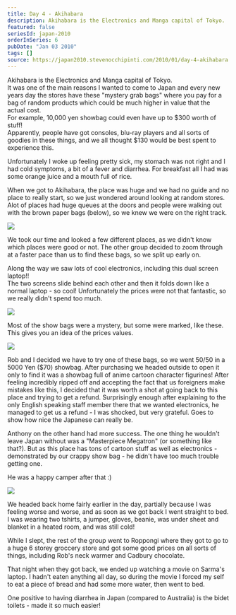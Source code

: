 ```yaml
---
title: Day 4 - Akihabara
description: Akihabara is the Electronics and Manga capital of Tokyo.  It was one of the main reasons I wanted to come to Japan and every new years day t...
featured: false
seriesId: japan-2010
orderInSeries: 6
pubDate: "Jan 03 2010"
tags: []
source: https://japan2010.stevenocchipinti.com/2010/01/day-4-akihabara.html
---
```


Akihabara is the Electronics and Manga capital of Tokyo.  
It was one of the main reasons I wanted to come to Japan and every new years day the stores have these "mystery grab bags" where you pay for a bag of random products which could be much higher in value that the actual cost.  
For example, 10,000 yen showbag could even have up to $300 worth of stuff!  
Apparently, people have got consoles, blu-ray players and all sorts of goodies in these things, and we all thought $130 would be best spent to experience this.

Unfortunately I woke up feeling pretty sick, my stomach was not right and I had cold symptoms, a bit of a fever and diarrhea. For breakfast all I had was some orange juice and a mouth full of rice.

When we got to Akihabara, the place was huge and we had no guide and no place to really start, so we just wondered around looking at random stores.  
Alot of places had huge queues at the doors and people were walking out with the brown paper bags (below), so we knew we were on the right track.

[![](http://localhost:43285/a513bf084c1f3aa4ab5c8d9ae08cd218/image/1e3c4b7a41129df2.jpg?size=400)](http://localhost:43285/a513bf084c1f3aa4ab5c8d9ae08cd218/image/1e3c4b7a41129df2.jpg)

We took our time and looked a few different places, as we didn't know which places were good or not. The other group decided to zoom through at a faster pace than us to find these bags, so we split up early on.

Along the way we saw lots of cool electronics, including this dual screen laptop!!  
The two screens slide behind each other and then it folds down like a normal laptop - so cool! Unfortunately the prices were not that fantastic, so we really didn't spend too much.

[![](http://localhost:43285/a513bf084c1f3aa4ab5c8d9ae08cd218/image/478e971dbc9ecd03.jpg?size=400)](http://localhost:43285/a513bf084c1f3aa4ab5c8d9ae08cd218/image/478e971dbc9ecd03.jpg)

Most of the show bags were a mystery, but some were marked, like these. This gives you an idea of the prices values.

[![](http://localhost:43285/a513bf084c1f3aa4ab5c8d9ae08cd218/image/f5d05348cbd2ea5.jpg?size=400)](http://localhost:43285/a513bf084c1f3aa4ab5c8d9ae08cd218/image/f5d05348cbd2ea5.jpg)

Rob and I decided we have to try one of these bags, so we went 50/50 in a 5000 Yen ($70) showbag. After purchasing we headed outside to open it only to find it was a showbag full of anime cartoon character figurines! After feeling incredibly ripped off and accepting the fact that us foreigners make mistakes like this, I decided that it was worth a shot at going back to this place and trying to get a refund. Surprisingly enough after explaining to the only English speaking staff member there that we wanted electronics, he managed to get us a refund - I was shocked, but very grateful. Goes to show how nice the Japanese can really be.

Anthony on the other hand had more success. The one thing he wouldn't leave Japan without was a "Masterpiece Megatron" (or something like that?). But as this place has tons of cartoon stuff as well as electronics - demonstrated by our crappy show bag - he didn't have too much trouble getting one.

He was a happy camper after that :)

[![](http://localhost:43285/a513bf084c1f3aa4ab5c8d9ae08cd218/image/7faf51d5ac4be48e.jpg?size=400)](http://localhost:43285/a513bf084c1f3aa4ab5c8d9ae08cd218/image/7faf51d5ac4be48e.jpg)

We headed back home fairly earlier in the day, partially because I was feeling worse and worse, and as soon as we got back I went straight to bed.  
I was wearing two tshirts, a jumper, gloves, beanie, was under sheet and blanket in a heated room, and was still cold!

While I slept, the rest of the group went to Roppongi where they got to go to a huge 6 storey groccery store and got some good prices on all sorts of things, including Rob's neck warmer and Cadbury chocolate.

That night when they got back, we ended up watching a movie on Sarma's laptop. I hadn't eaten anything all day, so during the movie I forced my self to eat a piece of bread and had some more water, then went to bed.

One positive to having diarrhea in Japan (compared to Australia) is the bidet toilets - made it so much easier!
